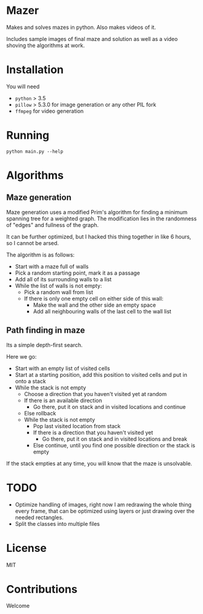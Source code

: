 # Mazer

Makes and solves mazes in python. Also makes videos of it.

Includes sample images of final maze and solution as well as a video
shoving the algorithms at work.

# Installation

You will need
 - `python` > 3.5
 - `pillow` > 5.3.0 for image generation or any other PIL fork
 - `ffmpeg` for video generation
 
# Running

```python main.py --help```

# Algorithms

## Maze generation

Maze generation uses a modified Prim's algorithm for finding a minimum spanning tree for a weighted graph.
The modification lies in the randomness of "edges" and fullness of the graph.

It can be further optimized, but I hacked this thing together in like
6 hours, so I cannot be arsed.

The algorithm is as follows:
 - Start with a maze full of walls
 - Pick a random starting point, mark it as a passage
 - Add all of its surrounding walls to a list
 - While the list of walls is not empty:
   - Pick a random wall from list
   - If there is only one empty cell on either side of this wall:
     - Make the wall and the other side an empty space
     - Add all neighbouring walls of the last cell to the wall list
 
## Path finding in maze

Its a simple depth-first search.

Here we go:
 - Start with an empty list of visited cells
 - Start at a starting position, add this position to visited cells and put in onto a stack
 - While the stack is not empty
   - Choose a direction that you haven't visited yet at random
   - If there is an available direction
     - Go there, put it on stack and in visited locations and continue
   - Else rollback
    - While the stack is not empty
      - Pop last visited location from stack
      - If there is a direction that you haven't visited yet
        - Go there, put it on stack and in visited locations and break
      - Else continue, until you find one possible direction or the stack is empty
 
If the stack empties at any time, you will know that the maze is unsolvable.

# TODO
 - Optimize handling of images, right now I am redrawing the whole thing every frame, that can be optimized using layers
   or just drawing over the needed rectangles.
 - Split the classes into multiple files

# License
MIT

# Contributions
Welcome
